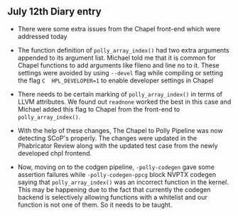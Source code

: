 ## July 12th Diary entry

- There were some extra issues from the Chapel front-end which were addressed today
- The function definition of `polly_array_index()` had two extra arguments appended to its argument list. Michael told me that it is common for Chapel  functions to add arguments like fileno and line no to it. These settings were avoided by using `--devel` flag while compiling or setting the flag `C  HPL_DEVELOPER=1` to enable developer settings in Chapel
- There needs to be certain marking of `polly_array_index()` in terms of LLVM attributes. We found out `readnone` worked the best in this case and Michael added this flag to Chapel from the front-end to `polly_array_index()`.

- With the help of these changes, The Chapel to Polly Pipeline was now detecting SCoP's properly. The changes were updated in the Phabricator Review along with the updated test case from the newly developed chpl frontend.

- Now, moving on to the codgen pipeline, `-polly-codegen` gave some assertion failures while `-polly-codegen-ppcg` block NVPTX codegen saying that `polly_array_index()` was an incorrect function in the kernel. This may be happening due to the fact that currently the codegen backend is selectively allowing functions with a whitelist and our function is not one of them. So it needs to be taught.

